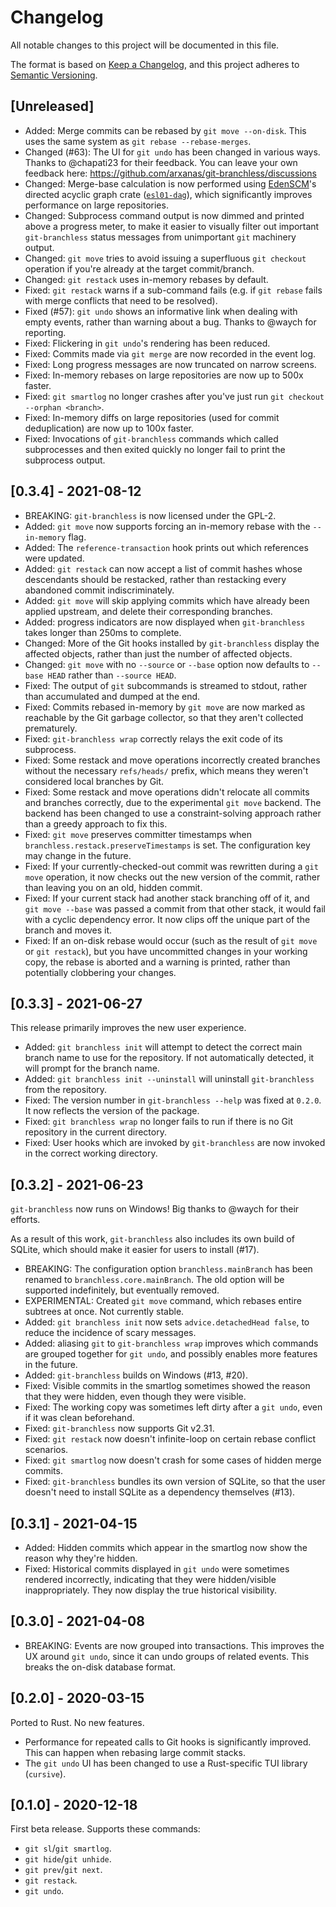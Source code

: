 # Changelog

All notable changes to this project will be documented in this file.

The format is based on [Keep a Changelog](https://keepachangelog.com/en/1.0.0/),
and this project adheres to [Semantic Versioning](https://semver.org/spec/v2.0.0.html).

## [Unreleased]

- Added: Merge commits can be rebased by `git move --on-disk`. This uses the same system as `git rebase --rebase-merges`.
- Changed (#63): The UI for `git undo` has been changed in various ways. Thanks to @chapati23 for their feedback. You can leave your own feedback here: https://github.com/arxanas/git-branchless/discussions
- Changed: Merge-base calculation is now performed using [EdenSCM](https://github.com/facebookexperimental/eden)'s directed acyclic graph crate ([`esl01-dag`](https://crates.io/crates/esl01-dag)), which significantly improves performance on large repositories.
- Changed: Subprocess command output is now dimmed and printed above a progress meter, to make it easier to visually filter out important `git-branchless` status messages from unimportant `git` machinery output.
- Changed: `git move` tries to avoid issuing a superfluous `git checkout` operation if you're already at the target commit/branch.
- Changed: `git restack` uses in-memory rebases by default.
- Fixed: `git restack` warns if a sub-command fails (e.g. if `git rebase` fails with merge conflicts that need to be resolved).
- Fixed (#57): `git undo` shows an informative link when dealing with empty events, rather than warning about a bug. Thanks to @waych for reporting.
- Fixed: Flickering in `git undo`'s rendering has been reduced.
- Fixed: Commits made via `git merge` are now recorded in the event log.
- Fixed: Long progress messages are now truncated on narrow screens.
- Fixed: In-memory rebases on large repositories are now up to 500x faster.
- Fixed: `git smartlog` no longer crashes after you've just run `git checkout --orphan <branch>`.
- Fixed: In-memory diffs on large repositories (used for commit deduplication) are now up to 100x faster.
- Fixed: Invocations of `git-branchless` commands which called subprocesses and then exited quickly no longer fail to print the subprocess output.

## [0.3.4] - 2021-08-12

- BREAKING: `git-branchless` is now licensed under the GPL-2.
- Added: `git move` now supports forcing an in-memory rebase with the `--in-memory` flag.
- Added: The `reference-transaction` hook prints out which references were updated.
- Added: `git restack` can now accept a list of commit hashes whose descendants should be restacked, rather than restacking every abandoned commit indiscriminately.
- Added: `git move` will skip applying commits which have already been applied upstream, and delete their corresponding branches.
- Added: progress indicators are now displayed when `git-branchless` takes longer than 250ms to complete.
- Changed: More of the Git hooks installed by `git-branchless` display the affected objects, rather than just the number of affected objects.
- Changed: `git move` with no `--source` or `--base` option now defaults to `--base HEAD` rather than `--source HEAD`.
- Fixed: The output of `git` subcommands is streamed to stdout, rather than accumulated and dumped at the end.
- Fixed: Commits rebased in-memory by `git move` are now marked as reachable by the Git garbage collector, so that they aren't collected prematurely.
- Fixed: `git-branchless wrap` correctly relays the exit code of its subprocess.
- Fixed: Some restack and move operations incorrectly created branches without the necessary `refs/heads/` prefix, which means they weren't considered local branches by Git.
- Fixed: Some restack and move operations didn't relocate all commits and branches correctly, due to the experimental `git move` backend. The backend has been changed to use a constraint-solving approach rather than a greedy approach to fix this.
- Fixed: `git move` preserves committer timestamps when `branchless.restack.preserveTimestamps` is set. The configuration key may change in the future.
- Fixed: If your currently-checked-out commit was rewritten during a `git move` operation, it now checks out the new version of the commit, rather than leaving you on an old, hidden commit.
- Fixed: If your current stack had another stack branching off of it, and `git move --base` was passed a commit from that other stack, it would fail with a cyclic dependency error. It now clips off the unique part of the branch and moves it.
- Fixed: If an on-disk rebase would occur (such as the result of `git move` or `git restack`), but you have uncommitted changes in your working copy, the rebase is aborted and a warning is printed, rather than potentially clobbering your changes.

## [0.3.3] - 2021-06-27

This release primarily improves the new user experience.

- Added: `git branchless init` will attempt to detect the correct main branch name to use for the repository. If not automatically detected, it will prompt for the branch name.
- Added: `git branchless init --uninstall` will uninstall `git-branchless` from the repository.
- Fixed: The version number in `git-branchless --help` was fixed at `0.2.0`. It now reflects the version of the package.
- Fixed:  `git branchless wrap` no longer fails to run if there is no Git repository in the current directory.
- Fixed: User hooks which are invoked by `git-branchless` are now invoked in the correct working directory.

## [0.3.2] - 2021-06-23

`git-branchless` now runs on Windows! Big thanks to @waych for their efforts.

As a result of this work, `git-branchless` also includes its own build of SQLite, which should make it easier for users to install (#17).

- BREAKING: The configuration option `branchless.mainBranch` has been renamed to `branchless.core.mainBranch`. The old option will be supported indefinitely, but eventually removed.
- EXPERIMENTAL: Created `git move` command, which rebases entire subtrees at once. Not currently stable.
- Added: `git branchless init` now sets `advice.detachedHead false`, to reduce the incidence of scary messages.
- Added: aliasing `git` to `git-branchless wrap` improves which commands are grouped together for `git undo`, and possibly enables more features in the future.
- Added: `git-branchless` builds on Windows (#13, #20).
- Fixed: Visible commits in the smartlog sometimes showed the reason that they were hidden, even though they were visible.
- Fixed: The working copy was sometimes left dirty after a `git undo`, even if it was clean beforehand.
- Fixed: `git-branchless` now supports Git v2.31.
- Fixed: `git restack` now doesn't infinite-loop on certain rebase conflict scenarios.
- Fixed: `git smartlog` now doesn't crash for some cases of hidden merge commits.
- Fixed: `git-branchless` bundles its own version of SQLite, so that the user doesn't need to install SQLite as a dependency themselves (#13).

## [0.3.1] - 2021-04-15

- Added: Hidden commits which appear in the smartlog now show the reason why they're hidden.
- Fixed: Historical commits displayed in `git undo` were sometimes rendered incorrectly, indicating that they were hidden/visible inappropriately. They now display the true historical visibility.

## [0.3.0] - 2021-04-08

- BREAKING: Events are now grouped into transactions. This improves the UX around `git undo`, since it can undo groups of related events. This breaks the on-disk database format.

## [0.2.0] - 2020-03-15

Ported to Rust. No new features.

- Performance for repeated calls to Git hooks is significantly improved. This can happen when rebasing large commit stacks.
- The `git undo` UI has been changed to use a Rust-specific TUI library (`cursive`).

## [0.1.0] - 2020-12-18

First beta release. Supports these commands:

- `git sl`/`git smartlog`.
- `git hide`/`git unhide`.
- `git prev`/`git next`.
- `git restack`.
- `git undo`.
